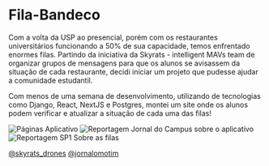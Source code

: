 # Fila-Bandeco

Com a volta da USP ao presencial, porém com os restaurantes universitários funcionando a 50% de sua capacidade, temos enfrentado enormes filas.
Partindo da iniciativa da Skyrats - intelligent MAVs team de organizar grupos de mensagens para que os alunos se avisassem da situação de cada restaurante, decidi iniciar um projeto que pudesse ajudar a comunidade estudantil.

Com menos de uma semana de desenvolvimento, utilizando de tecnologias como Django, React, NextJS e Postgres, montei um site onde os alunos podem verificar e atualizar a situação de cada uma das filas!

![Páginas Aplicativo](https://user-images.githubusercontent.com/32396925/216839643-84d18d2d-05e1-48b7-99be-682f616557cb.png)
![Reportagem Jornal do Campus sobre o aplicativo](https://github.com/LucasFASouza/Fila-Bandeco/assets/32396925/5365b7d1-f4d1-41ec-a116-29117f7cb152)
![Reportagem SP1 Sobre as filas](https://user-images.githubusercontent.com/32396925/216839652-f5e983e1-8a20-423b-adc5-f17f32dad880.png)




[@skyrats_drones](https://www.instagram.com/skyrats_drones/) 
[@jornalomotim](https://linktr.ee/jornalOMotim)
